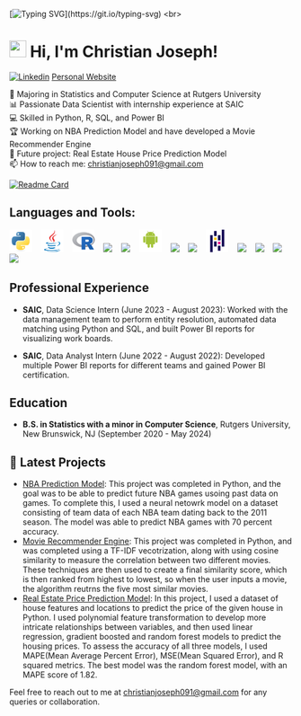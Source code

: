 [![Typing SVG](https://readme-typing-svg.herokuapp.com?font=Courier+new&color=%23808080&size=40&width=550&duration=6969&lines=Welcome+to+my+profile!)](https://git.io/typing-svg)
<br>

# <img src="https://raw.githubusercontent.com/iampavangandhi/iampavangandhi/master/gifs/Hi.gif" height="30px" width="30px"> Hi, I'm Christian Joseph!

[![Linkedin](https://img.shields.io/badge/LinkedIn-blue?style=for-the-badge&logo=linkedin&labelColor=blue&link=https://linkedin.com/in/christian-joseph-320a63225)](https://linkedin.com/in/christian-joseph-320a63225)
[Personal Website](https://christianjoseph.godaddysites.com/)

:school: Majoring in Statistics and Computer Science at Rutgers University</br>
:bar_chart: Passionate Data Scientist with internship experience at SAIC</br>
:computer: Skilled in Python, R, SQL, and Power BI</br>
:trophy: Working on NBA Prediction Model and have developed a Movie Recommender Engine</br>
:house_with_garden: Future project: Real Estate House Price Prediction Model</br>
:mailbox: How to reach me: <a href="mailto:christianjoseph091@gmail.com">christianjoseph091@gmail.com</a>


[![Readme Card](https://github-readme-stats.vercel.app/api?username=cj2k7&show_icons=true&theme=discord_old_blurple&hide_border=true)](https://github.com/cj2k7)



## Languages and Tools:

<div>
  <img width=40px src="https://raw.githubusercontent.com/devicons/devicon/master/icons/python/python-original.svg">&nbsp;&nbsp;&nbsp;
  <img width=40px src="https://raw.githubusercontent.com/devicons/devicon/master/icons/java/java-original.svg">&nbsp;&nbsp;&nbsp;
  <img width=40px src="https://raw.githubusercontent.com/devicons/devicon/master/icons/r/r-original.svg">&nbsp;&nbsp;&nbsp;
  <img width=40px src="https://upload.wikimedia.org/wikipedia/commons/8/87/Sql_data_base_with_logo.png">&nbsp;&nbsp;&nbsp;
  <img width=40px src="https://cdn.worldvectorlogo.com/logos/power-bi.svg">&nbsp;&nbsp;&nbsp;
  <img width=40px src="https://raw.githubusercontent.com/devicons/devicon/master/icons/android/android-original-wordmark.svg">&nbsp;&nbsp;&nbsp;
  <img width=40px src="https://www.vectorlogo.zone/logos/apache_hadoop/apache_hadoop-icon.svg">&nbsp;&nbsp;&nbsp;
  <img width=40px src="https://www.vectorlogo.zone/logos/kotlinlang/kotlinlang-icon.svg">&nbsp;&nbsp;&nbsp;
  <img width=40px src="https://raw.githubusercontent.com/devicons/devicon/master/icons/pandas/pandas-original.svg">&nbsp;&nbsp;&nbsp;
  <img width=40px src="https://upload.wikimedia.org/wikipedia/commons/0/05/Scikit_learn_logo_small.svg">&nbsp;&nbsp;&nbsp;
  <img width=40px src="https://seaborn.pydata.org/_images/logo-mark-lightbg.svg">&nbsp;&nbsp;&nbsp;
  <img width=40px src="https://raw.githubusercontent.com/detain/svg-logos/780f25886640cef088af994181646db2f6b1a3f8/svg/selenium-logo.svg">&nbsp;&nbsp;&nbsp;
  <img width=40px src="https://www.vectorlogo.zone/logos/tensorflow/tensorflow-icon.svg">&nbsp;&nbsp;&nbsp;
</div>

## Professional Experience

- **SAIC**, Data Science Intern (June 2023 - August 2023): Worked with the data management team to perform entity resolution, automated data matching using Python and SQL, and built Power BI reports for visualizing work boards.

- **SAIC**, Data Analyst Intern (June 2022 - August 2022): Developed multiple Power BI reports for different teams and gained Power BI certification.

## Education

- **B.S. in Statistics with a minor in Computer Science**, Rutgers University, New Brunswick, NJ (September 2020 - May 2024)

## 📕 Latest Projects

- [NBA Prediction Model](https://github.com/cj2k7/Christian-Joseph/blob/main/NBA%20Prediction.ipynb): This project was completed in Python, and the goal was to be able to predict future NBA games usoing past data on games. To complete this, I used a neural netowrk model on a dataset consisting of team data of each NBA team dating back to the 2011 season. The model was able to predict NBA games with 70 percent accuracy.  
- [Movie Recommender Engine](https://github.com/cj2k7/Christian-Joseph/blob/main/Movie%20Recommender.ipynb): This project was completed in Python, and was completed using a TF-IDF vecotrization, along with using cosine similarity to measure the correlation between two different movies. These techniques are then used to create a final similarity score, which is then ranked from highest to lowest, so when the user inputs a movie, the algorithm reutrns the five most similar movies.
- [Real Estate Price Prediction Model](https://github.com/cj2k7/Christian-Joseph/blob/main/Real%20Estate.ipynb): In this project, I used a dataset of house features and locations to predict the price of the given house in Python. I used polynomial feature transformation to develop more intricate relationships between variables, and then used linear regression, gradient boosted and random forest models to predict the housing prices. To assess the accuracy of all three models, I used MAPE(Mean Average Percent Error), MSE(Mean Squared Error), and R squared metrics. The best model was the random forest model, with an MAPE score of 1.82.

Feel free to reach out to me at <a href="mailto:christianjoseph091@gmail.com">christianjoseph091@gmail.com</a> for any queries or collaboration.




